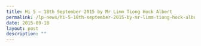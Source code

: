 ```yaml
---
title: Hi 5 – 18th September 2015 by Mr Limm Tiong Hock Albert
permalink: /lp-news/hi-5-18th-september-2015-by-mr-limm-tiong-hock-albert/
date: 2015-09-18
layout: post
description: ""
---
```

